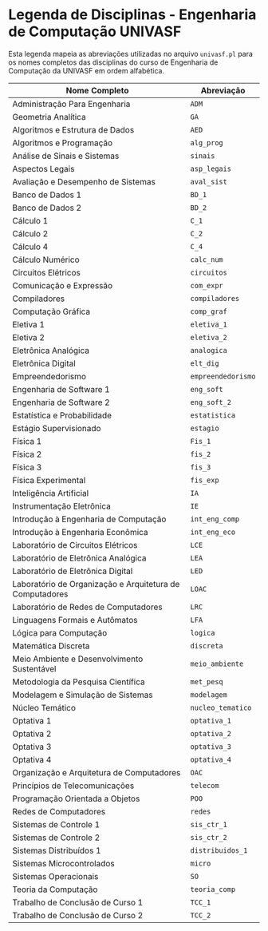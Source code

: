 # Legenda de Disciplinas - Engenharia de Computação UNIVASF

Esta legenda mapeia as abreviações utilizadas no arquivo `univasf.pl` para os nomes completos das disciplinas do curso de Engenharia de Computação da UNIVASF em ordem alfabética.

| Nome Completo                                            | Abreviação         |
| -------------------------------------------------------- | ------------------ |
| Administração Para Engenharia                            | `ADM`              |
| Geometria Analítica                                      | `GA`               |
| Algoritmos e Estrutura de Dados                          | `AED`              |
| Algoritmos e Programação                                 | `alg_prog`         |
| Análise de Sinais e Sistemas                             | `sinais`           |
| Aspectos Legais                                          | `asp_legais`       |
| Avaliação e Desempenho de Sistemas                       | `aval_sist`        |
| Banco de Dados 1                                         | `BD_1`             |
| Banco de Dados 2                                         | `BD_2`             |
| Cálculo 1                                                | `C_1`              |
| Cálculo 2                                                | `C_2`              |
| Cálculo 4                                                | `C_4`              |
| Cálculo Numérico                                         | `calc_num`          |
| Circuitos Elétricos                                      | `circuitos`        |
| Comunicação e Expressão                                  | `com_expr`         |
| Compiladores                                             | `compiladores`     |
| Computação Gráfica                                       | `comp_graf`        |
| Eletiva 1                                                | `eletiva_1`        |
| Eletiva 2                                                | `eletiva_2`        |
| Eletrônica Analógica                                     | `analogica`        |
| Eletrônica Digital                                       | `elt_dig`          |
| Empreendedorismo                                         | `empreendedorismo` |
| Engenharia de Software 1                                 | `eng_soft`         |
| Engenharia de Software 2                                 | `eng_soft_2`       |
| Estatística e Probabilidade                              | `estatistica`      |
| Estágio Supervisionado                                   | `estagio`          |
| Física 1                                                 | `Fis_1`            |
| Física 2                                                 | `fis_2`            |
| Física 3                                                 | `fis_3`            |
| Física Experimental                                      | `fis_exp`          |
| Inteligência Artificial                                  | `IA`               |
| Instrumentação Eletrônica                                | `IE`               |
| Introdução à Engenharia de Computação                    | `int_eng_comp`     |
| Introdução à Engenharia Econômica                        | `int_eng_eco`      |
| Laboratório de Circuitos Elétricos                       | `LCE`              |
| Laboratório de Eletrônica Analógica                      | `LEA`              |
| Laboratório de Eletrônica Digital                        | `LED`              |
| Laboratório de Organização e Arquitetura de Computadores | `LOAC`             |
| Laboratório de Redes de Computadores                     | `LRC`              |
| Linguagens Formais e Autômatos                           | `LFA`              |
| Lógica para Computação                                   | `logica`           |
| Matemática Discreta                                      | `discreta`         |
| Meio Ambiente e Desenvolvimento Sustentável              | `meio_ambiente`    |
| Metodologia da Pesquisa Científica                       | `met_pesq`         |
| Modelagem e Simulação de Sistemas                        | `modelagem`        |
| Núcleo Temático                                          | `nucleo_tematico`  |
| Optativa 1                                               | `optativa_1`       |
| Optativa 2                                               | `optativa_2`       |
| Optativa 3                                               | `optativa_3`       |
| Optativa 4                                               | `optativa_4`       |
| Organização e Arquitetura de Computadores                | `OAC`              |
| Princípios de Telecomunicações                           | `telecom`          |
| Programação Orientada a Objetos                          | `POO`              |
| Redes de Computadores                                    | `redes`            |
| Sistemas de Controle 1                                   | `sis_ctr_1`        |
| Sistemas de Controle 2                                   | `sis_ctr_2`        |
| Sistemas Distribuídos 1                                  | `distribuidos_1`   |
| Sistemas Microcontrolados                                | `micro`            |
| Sistemas Operacionais                                    | `SO`               |
| Teoria da Computação                                     | `teoria_comp`      |
| Trabalho de Conclusão de Curso 1                         | `TCC_1`            |
| Trabalho de Conclusão de Curso 2                         | `TCC_2`            |

